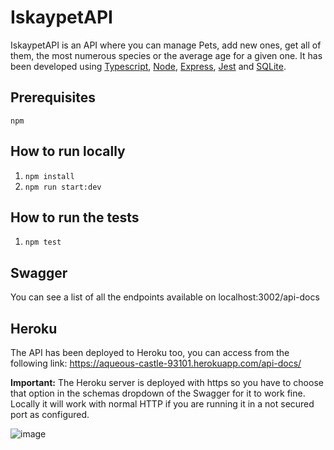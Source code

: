 # IskaypetAPI

IskaypetAPI is an API where you can manage Pets, add new ones, get all of them, the most numerous species or the average age for a given one. It has been developed using [Typescript](https://www.typescriptlang.org/), [Node](https://nodejs.org/en/), [Express](https://expressjs.com/), [Jest](https://jestjs.io/) and [SQLite](https://www.sqlite.org/index.html).

## Prerequisites

`npm`

## How to run locally

1. `npm install`
2. `npm run start:dev`

## How to run the tests

1. `npm test`

## Swagger

You can see a list of all the endpoints available on localhost:3002/api-docs

## Heroku

The API has been deployed to Heroku too, you can access from the following link: https://aqueous-castle-93101.herokuapp.com/api-docs/

**Important:** The Heroku server is deployed with https so you have to choose that option in the schemas dropdown of the Swagger for it to work fine.
Locally it will work with normal HTTP if you are running it in a not secured port as configured.

![image](https://user-images.githubusercontent.com/4160757/224506745-710ed118-d200-4b47-85ac-851832ea147d.png)

